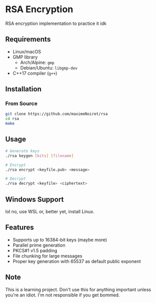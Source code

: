 # RSA Encryption

RSA encryption implementation to practice it idk

## Requirements
- Linux/macOS
- GMP library
  - Arch/Alpine: ``gmp``
  - Debian/Ubuntu: ``libgmp-dev``
- C++17 compiler (``g++``)

## Installation
### From Source
```bash
git clone https://github.com/maximeNoiret/rsa
cd rsa
make
```

## Usage
```bash
# Generate keys
./rsa keygen [bits] [filename]

# Encrypt
./rsa encrypt <keyfile.pub> <message>

# Decrypt
./rsa decrypt <keyfile> <ciphertext>
```

## Windows Support
lol no, use WSL or, better yet, install Linux.

## Features
- Supports up to 16384-bit keys (maybe more)
- Parallel prime generation
- PKCS#1 v1.5 padding
- File chunking for large messages
- Proper key generation with 65537 as default public exponent

## Note
This is a learning project. Don't use this for anything important unless you're an idiot. I'm not responsible if you get bommed.
